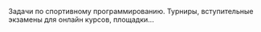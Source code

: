 Задачи по спортивному программированию.
Турниры, вступительные экзамены для онлайн курсов, площадки...